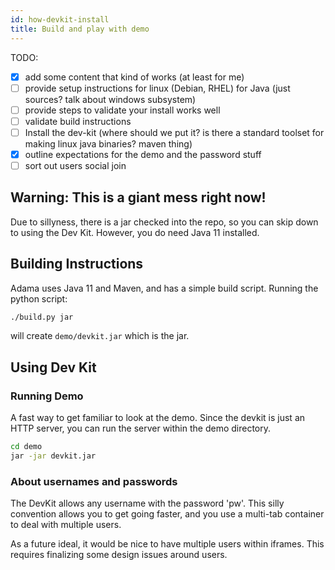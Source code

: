 ```yaml
---
id: how-devkit-install
title: Build and play with demo
---
```


TODO:
- [x] add some content that kind of works (at least for me)
- [ ] provide setup instructions for linux (Debian, RHEL) for Java (just sources? talk about windows subsystem)
- [ ] provide steps to validate your install works well
- [ ] validate build instructions
- [ ] Install the dev-kit (where should we put it? is there a standard toolset for making linux java binaries? maven thing)
- [x] outline expectations for the demo and the password stuff
- [ ] sort out users social join

## Warning: This is a giant mess right now!

Due to sillyness, there is a jar checked into the repo, so you can skip down to using the Dev Kit. However, you do need Java 11 installed.

## Building Instructions

Adama uses Java 11 and Maven, and has a simple build script. Running the python script:

```sh
./build.py jar
```

will create ```demo/devkit.jar``` which is the jar.

## Using Dev Kit

### Running Demo

A fast way to get familiar to look at the demo. Since the devkit is just an HTTP server, you can run the server within the demo directory.

```sh
cd demo
jar -jar devkit.jar
```

### About usernames and passwords
The DevKit allows any username with the password 'pw'. This silly convention allows you to get going faster, and you use a multi-tab container to deal with multiple users.

As a future ideal, it would be nice to have multiple users within iframes. This requires finalizing some design issues around users.